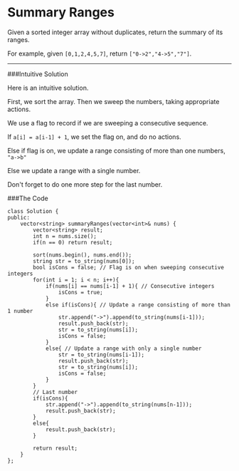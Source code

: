 # Summary Ranges

Given a sorted integer array without duplicates, return the summary of its ranges.

For example, given ```[0,1,2,4,5,7]```, return ```["0->2","4->5","7"]```.



---


###Intuitive Solution

Here is an intuitive solution.

First, we sort the array. Then we sweep the numbers, taking appropriate actions.


We use a flag to record if we are sweeping a consecutive sequence. 

If ```a[i] = a[i-1] + 1```, we set the flag on, and do no actions.

Else if flag is on, we update a range consisting of more than one numbers, ```"a->b"```

Else we update a range with a single number.

Don't forget to do one more step for the last number.

###The Code

```
class Solution {
public:
    vector<string> summaryRanges(vector<int>& nums) {
        vector<string> result;
        int n = nums.size();
        if(n == 0) return result;
        
        sort(nums.begin(), nums.end());
        string str = to_string(nums[0]);
        bool isCons = false; // Flag is on when sweeping consecutive integers
        for(int i = 1; i < n; i++){
            if(nums[i] == nums[i-1] + 1){ // Consecutive integers
                isCons = true;
            }
            else if(isCons){ // Update a range consisting of more than 1 number
                str.append("->").append(to_string(nums[i-1]));
                result.push_back(str);
                str = to_string(nums[i]);
                isCons = false;
            }
            else{ // Update a range with only a single number
                str = to_string(nums[i-1]);
                result.push_back(str);
                str = to_string(nums[i]);
                isCons = false;
            }
        }
        // Last number
        if(isCons){
            str.append("->").append(to_string(nums[n-1]));
            result.push_back(str);
        }
        else{
            result.push_back(str);
        }
        
        return result;
    }
};
```


